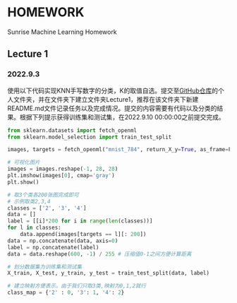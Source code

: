 # HOMEWORK

Sunrise Machine Learning Homework

## Lecture 1

### 2022.9.3

使用以下代码实现KNN手写数字的分类，K的取值自选。提交至[GitHub仓库](https://github.com/NCEPU-Sunrise/HOMEWORK)的个人文件夹，并在文件夹下建立文件夹Lecture1，推荐在该文件夹下新建README.md文件记录任务以及完成情况。提交的内容需要有代码以及分类的结果。根据下列提示获得训练集和测试集，在2022.9.10 00:00:00之前提交完成。

```python
from sklearn.datasets import fetch_openml
from sklearn.model_selection import train_test_split

images, targets = fetch_openml("mnist_784", return_X_y=True, as_frame=False)

# 可视化图片
images = images.reshape(-1, 28, 28)
plt.imshow(images[0], cmap='gray')
plt.show()

# 取3个类各200张图完成即可
# 示例取类2,3,4
classes = ['2', '3', '4']
data = []
label = [[i]*200 for i in range(len(classes))]
for l in classes:
    data.append(images[targets == l][: 200])
data = np.concatenate(data, axis=0)
label = np.concatenate(label)
data = data.reshape(600, -1) / 255 # 压缩值0-1之间方便计算距离

# 划分数据集为训练集和测试集
X_train, X_test, y_train, y_test = train_test_split(data, label)

# 建立映射方便表示。由于我们只取3类,映射为0,1,2就行
class_map = {'2' : 0, '3': 1, '4': 2}
```
